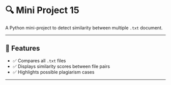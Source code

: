 # 🔍 Mini Project 15

A Python mini-project to detect similarity between multiple `.txt` document.

---

## 📌 Features

- ✅ Compares all `.txt` files
- ✅ Displays similarity scores between file pairs
- ✅ Highlights possible plagiarism cases

---



